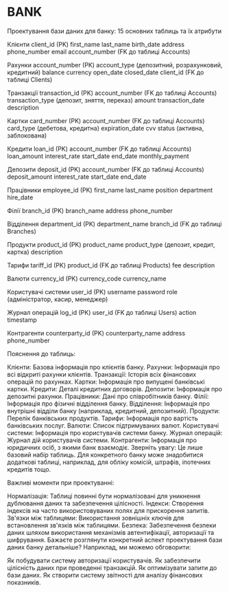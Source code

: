 # BANK

Проектування бази даних для банку: 15 основних таблиць та їх атрибути

Клієнти
    client_id (PK)
    first_name
    last_name
    birth_date
    address
    phone_number
    email
    account_number (FK до таблиці Accounts)

Рахунки
    account_number (PK)
    account_type (депозитний, розрахунковий, кредитний)
    balance
    currency
    open_date
    closed_date
    client_id (FK до таблиці Clients)

 Транзакції
    transaction_id (PK)
    account_number (FK до таблиці Accounts)
    transaction_type (депозит, зняття, переказ)
    amount
    transaction_date
    description


Картки
    card_number (PK)
    account_number (FK до таблиці Accounts)
    card_type (дебетова, кредитна)
    expiration_date
    cvv
    status (активна, заблокована)


Кредити
    loan_id (PK)
    account_number (FK до таблиці Accounts)
    loan_amount
    interest_rate
    start_date
    end_date
    monthly_payment


Депозити
    deposit_id (PK)
    account_number (FK до таблиці Accounts)
    deposit_amount
    interest_rate
    start_date
    end_date

Працівники
    employee_id (PK)
    first_name
    last_name
    position
    department
    hire_date

Філії
    branch_id (PK)
    branch_name
    address
    phone_number

Відділення
    department_id (PK)
    department_name
    branch_id (FK до таблиці Branches)

Продукти
    product_id (PK)
    product_name
    product_type (депозит, кредит, картка)
    description

Тарифи
    tariff_id (PK)
    product_id (FK до таблиці Products)
    fee
    description

Валюти
    currency_id (PK)
    currency_code
    currency_name

Користувачі системи
    user_id (PK)
    username
    password
    role (адміністратор, касир, менеджер)

Журнал операцій
    log_id (PK)
    user_id (FK до таблиці Users)
    action
    timestamp


Контрагенти
    counterparty_id (PK)
    counterparty_name
    address
    phone_number


Пояснення до таблиць:

Клієнти: Базова інформація про клієнтів банку.
Рахунки: Інформація про всі відкриті рахунки клієнтів.
Транзакції: Історія всіх фінансових операцій по рахунках.
Картки: Інформація про випущені банківські картки.
Кредити: Деталі кредитних договорів.
Депозити: Інформація про депозитні рахунки.
Працівники: Дані про співробітників банку.
Філії: Інформація про фізичні відділення банку.
Відділення: Інформація про внутрішні відділи банку (наприклад, кредитний, депозитний).
Продукти: Перелік банківських продуктів.
Тарифи: Інформація про вартість банківських послуг.
Валюти: Список підтримуваних валют.
Користувачі системи: Інформація про користувачів системи банку.
Журнал операцій: Журнал дій користувачів системи.
Контрагенти: Інформація про юридичних осіб, з якими банк взаємодіє.
Зверніть увагу: Це лише базовий набір таблиць. Для конкретного банку може знадобитися додаткові таблиці, наприклад, для обліку комісій, штрафів, іпотечних кредитів тощо.

Важливі моменти при проектуванні:

Нормалізація: Таблиці повинні бути нормалізовані для уникнення дублювання даних та забезпечення цілісності.
Індекси: Створення індексів на часто використовуваних полях для прискорення запитів.
Зв'язки між таблицями: Використання зовнішніх ключів для встановлення зв'язків між таблицями.
Безпека: Забезпечення безпеки даних шляхом використання механізмів автентифікації, авторизації та шифрування.
Бажаєте розглянути конкретний аспект проектування бази даних банку детальніше? Наприклад, ми можемо обговорити:

Як побудувати систему авторизації користувачів.
Як забезпечити цілісність даних при проведенні транзакцій.
Як оптимізувати запити до бази даних.
Як створити систему звітності для аналізу фінансових показників.